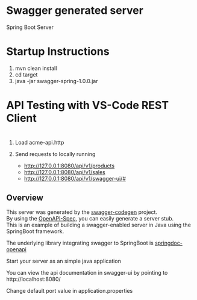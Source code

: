# Swagger generated server

Spring Boot Server 

##
#  Startup Instructions

1. mvn clean install
2. cd target
3. java -jar swagger-spring-1.0.0.jar

##
#  API Testing with VS-Code REST Client 
# 

1.  Load acme-api.http

2.  Send requests to locally running 
    - http://127.0.0.1:8080/api/v1/products
	- http://127.0.0.1:8080/api/v1/sales
	- http://127.0.0.1:8080/api/v1/swagger-ui/#
	



## Overview  
This server was generated by the [swagger-codegen](https://github.com/swagger-api/swagger-codegen) project.  
By using the [OpenAPI-Spec](https://github.com/swagger-api/swagger-core), you can easily generate a server stub.  
This is an example of building a swagger-enabled server in Java using the SpringBoot framework.

The underlying library integrating swagger to SpringBoot is [springdoc-openapi](https://github.com/springdoc/springdoc-openapi)

Start your server as an simple java application  

You can view the api documentation in swagger-ui by pointing to  
http://localhost:8080/  

Change default port value in application.properties